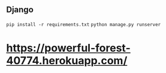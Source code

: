 ## Django
`pip install -r requirements.txt`
`python manage.py runserver`



# https://powerful-forest-40774.herokuapp.com/